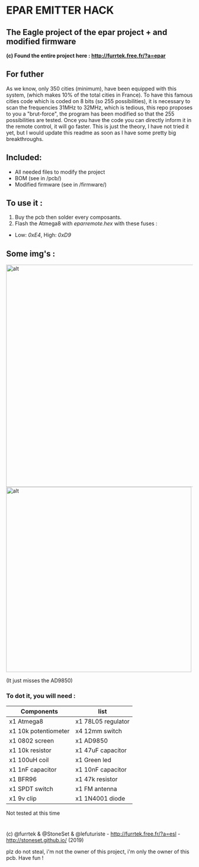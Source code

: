 
# EPAR EMITTER HACK

## The Eagle project of the epar project + and modified firmware

**(c) Found the entire project here : http://furrtek.free.fr/?a=epar**


## For futher

As we know, only 350 cities (minimum), have been equipped with this system, (which makes 10% of the total cities in France). To have this famous cities code which is coded on 8 bits (so 255 possibilities), it is necessary to scan the frequencies 31MHz to 32MHz, which is tedious, this repo proposes to you a "brut-force", the program has been modified so that the 255 possibilities are tested. Once you have the code you can directly inform it in the remote control, it will go faster. This is just the theory, I have not tried it yet, but I would update this readme as soon as I have some pretty big breakthroughs.


## Included:

- All needed files to modify the project
- BOM (see in /pcb/)
- Modified firmware (see in /firmware/)

## To use it :

1. Buy the pcb then solder every composants.
2. Flash the Atmega8 with *eparremote.hex* with these fuses :

- Low: *0xE4*, High: *0xD9*
## Some img's :

<img src="https://raw.githubusercontent.com/StoneSet/furrtek_ecpr/master/img/schematics.png" alt="alt" width="600">

<img src="http://files.stoneset.fr/others/ecpr_furrtek/img/splash_1.JPG" alt="alt" height="500">

(It just misses the AD9850)

### To dot it, you will need :

| Components | list |
|--|--|
| x1 Atmega8 | x1 78L05 regulator |
| x1 10k potentiometer | x4 12mm switch |
| x1 0802 screen | x1 AD9850 |
| x1 10k resistor | x1 47uF capacitor |
| x1 100uH coil | x1 Green led |
| x1 1nF capacitor | x1 10nF capacitor |
| x1 BFR96 | x1 47k resistor |
| x1 SPDT switch | x1 FM antenna |
| x1 9v clip | x1 1N4001 diode |


Not tested at this time

#

(c) @furrtek & @StoneSet & @lefuturiste - http://furrtek.free.fr/?a=esl - http://stoneset.github.io/ (2019)

plz do not steal, i'm not the owner of this project, i'm only the owner of this pcb. Have fun !
